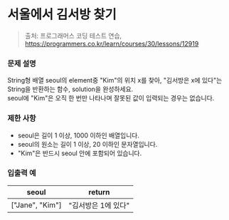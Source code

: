# 서울에서 김서방 찾기
> 출처: 프로그래머스 코딩 테스트 연습, https://programmers.co.kr/learn/courses/30/lessons/12919

### 문제 설명
String형 배열 seoul의 element중 "Kim"의 위치 x를 찾아, "김서방은 x에 있다"는  
String을 반환하는 함수, solution을 완성하세요.  
seoul에 "Kim"은 오직 한 번만 나타나며 잘못된 값이 입력되는 경우는 없습니다.

### 제한 사항
- seoul은 길이 1 이상, 1000 이하인 배열입니다.
- seoul의 원소는 길이 1 이상, 20 이하인 문자열입니다.
- "Kim"은 반드시 seoul 안에 포함되어 있습니다.

### 입출력 예
seoul | return
---|---
["Jane", "Kim"] | "김서방은 1에 있다"
